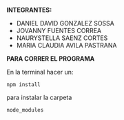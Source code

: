 **INTEGRANTES:**

-    DANIEL DAVID GONZALEZ SOSSA
-   JOVANNY FUENTES CORREA
-   NAURYSTELLA SAENZ CORTES
-   MARIA CLAUDIA AVILA PASTRANA

**PARA CORRER EL PROGRAMA**

En la terminal hacer un:

    npm install 

para instalar la carpeta

    node_modules

